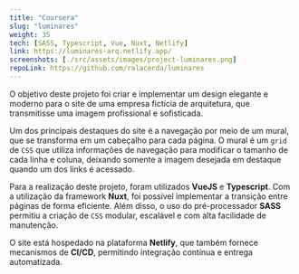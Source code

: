 ```yaml
---
title: "Coursera"
slug: "luminares"
weight: 35
tech: [SASS, Typescript, Vue, Nuxt, Netlify]
link: https://luminares-arq.netlify.app/
screenshots: [./src/assets/images/project-luminares.png]
repoLink: https://github.com/ralacerda/luminares
---
```


O objetivo deste projeto foi criar e implementar um design elegante e moderno para o site de uma empresa fictícia de arquitetura, que transmitisse uma imagem profissional e sofisticada.

Um dos principais destaques do site é a navegação por meio de um mural, que se transforma em um cabeçalho para cada página. O mural é um `grid` de `CSS` que utiliza informações de navegação para modificar o tamanho de cada linha e coluna, deixando somente a imagem desejada em destaque quando um dos links é acessado.

Para a realização deste projeto, foram utilizados **VueJS** e **Typescript**. Com a utilização da framework **Nuxt**, foi possível implementar a transição entre páginas de forma eficiente. Além disso, o uso do pré-processador **SASS** permitiu a criação de `CSS` modular, escalável e com alta facilidade de manutenção.

O site está hospedado na plataforma **Netlify**, que também fornece mecanismos de **CI/CD**, permitindo integração contínua e entrega automatizada.
